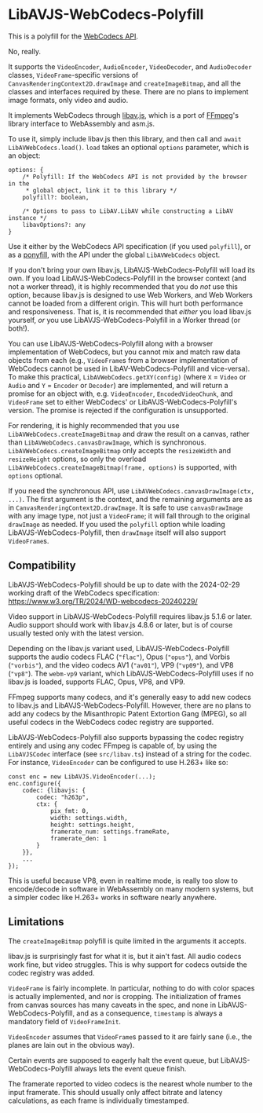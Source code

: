# LibAVJS-WebCodecs-Polyfill

This is a polyfill for the [WebCodecs API](https://w3c.github.io/webcodecs/).

No, really.

It supports the `VideoEncoder`, `AudioEncoder`, `VideoDecoder`, and
`AudioDecoder` classes, `VideoFrame`-specific versions of
`CanvasRenderingContext2D.drawImage` and `createImageBitmap`, and all the
classes and interfaces required by these. There are no plans to implement image
formats, only video and audio.

It implements WebCodecs through
[libav.js](https://github.com/Yahweasel/libav.js/), which is a port of
[FFmpeg](https://ffmpeg.org/)'s library interface to WebAssembly and asm.js.

To use it, simply include libav.js then this library, and then call and `await
LibAVWebCodecs.load()`. `load` takes an optional `options` parameter, which is
an object:

```
options: {
    /* Polyfill: If the WebCodecs API is not provided by the browser in the
     * global object, link it to this library */
    polyfill?: boolean,

    /* Options to pass to LibAV.LibAV while constructing a LibAV instance */
    libavOptions?: any
}
```

Use it either by the WebCodecs API specification (if you used `polyfill`), or
as a [ponyfill](https://ponyfill.com), with the API under the global
`LibAVWebCodecs` object.

If you don't bring your own libav.js, LibAVJS-WebCodecs-Polyfill will load its
own. If you load LibAVJS-WebCodecs-Polyfill in the browser context (and not a
worker thread), it is highly recommended that you do *not* use this option,
because libav.js is designed to use Web Workers, and Web Workers cannot be
loaded from a different origin. This will hurt both performance and
responsiveness. That is, it is recommended that *either* you load libav.js
yourself, *or* you use LibAVJS-WebCodecs-Polyfill in a Worker thread (or both!).

You can use LibAVJS-WebCodecs-Polyfill along with a browser implementation of
WebCodecs, but you cannot mix and match raw data objects from each (e.g.,
`VideoFrame`s from a browser implementation of WebCodecs cannot be used in
LibAV-WebCodecs-Polyfill and vice-versa). To make this practical,
`LibAVWebCodecs.getXY(config)` (where `X` = `Video` or `Audio` and `Y` =
`Encoder` or `Decoder`) are implemented, and will return a promise for an
object with, e.g.  `VideoEncoder`, `EncodedVideoChunk`, and `VideoFrame` set to
either WebCodecs' or LibAVJS-WebCodecs-Polyfill's version. The promise is
rejected if the configuration is unsupported.

For rendering, it is highly recommended that you use
`LibAVWebCodecs.createImageBitmap` and draw the result on a canvas, rather than
`LibAVWebCodecs.canvasDrawImage`, which is synchronous.
`LibAVWebCodecs.createImageBitmap` only accepts the `resizeWidth` and
`resizeHeight` options, so only the overload
`LibAVWebCodecs.createImageBitmap(frame, options)` is supported, with `options`
optional.

If you need the synchronous API, use `LibAVWebCodecs.canvasDrawImage(ctx,
...)`. The first argument is the context, and the remaining arguments are as in
`CanvasRenderingContext2D.drawImage`. It is safe to use `canvasDrawImage` with
any image type, not just a `VideoFrame`; it will fall through to the original
`drawImage` as needed. If you used the `polyfill` option while loading
LibAVJS-WebCodecs-Polyfill, then `drawImage` itself will also support
`VideoFrame`s.


## Compatibility

LibAVJS-WebCodecs-Polyfill should be up to date with the 2024-02-29 working
draft of the WebCodecs specification:
https://www.w3.org/TR/2024/WD-webcodecs-20240229/

Video support in LibAVJS-WebCodecs-Polyfill requires libav.js 5.1.6 or later.
Audio support should work with libav.js 4.8.6 or later, but is of course usually
tested only with the latest version.

Depending on the libav.js variant used, LibAVJS-WebCodecs-Polyfill supports the
audio codecs FLAC (`"flac"`), Opus (`"opus"`), and Vorbis (`"vorbis"`), and the
video codecs AV1 (`"av01"`), VP9 (`"vp09"`), and VP8 (`"vp8"`). The
`webm-vp9` variant, which LibAVJS-WebCodecs-Polyfill uses if no libav.js is
loaded, supports FLAC, Opus, VP8, and VP9.

FFmpeg supports many codecs, and it's generally easy to add new codecs to
libav.js and LibAVJS-WebCodecs-Polyfill. However, there are no plans to add any
codecs by the Misanthropic Patent Extortion Gang (MPEG), so all useful codecs
in the WebCodecs codec registry are supported.

LibAVJS-WebCodecs-Polyfill also supports bypassing the codec registry entirely
and using any codec FFmpeg is capable of, by using the `LibAVJSCodec` interface
(see `src/libav.ts`) instead of a string for the codec. For instance,
`VideoEncoder` can be configured to use H.263+ like so:

```
const enc = new LibAVJS.VideoEncoder(...);
enc.configure({
    codec: {libavjs: {
        codec: "h263p",
        ctx: {
            pix_fmt: 0,
            width: settings.width,
            height: settings.height,
            framerate_num: settings.frameRate,
            framerate_den: 1
        }
    }},
    ...
});
```

This is useful because VP8, even in realtime mode, is really too slow to
encode/decode in software in WebAssembly on many modern systems, but a simpler
codec like H.263+ works in software nearly anywhere.


## Limitations

The `createImageBitmap` polyfill is quite limited in the arguments it accepts.

libav.js is surprisingly fast for what it is, but it ain't fast. All audio
codecs work fine, but video struggles. This is why support for codecs outside
the codec registry was added.

`VideoFrame` is fairly incomplete. In particular, nothing to do with color
spaces is actually implemented, and nor is cropping. The initialization of
frames from canvas sources has many caveats in the spec, and none in
LibAVJS-WebCodecs-Polyfill, and as a consequence, `timestamp` is always a
mandatory field of `VideoFrameInit`.

`VideoEncoder` assumes that `VideoFrame`s passed to it are fairly sane (i.e.,
the planes are lain out in the obvious way).

Certain events are supposed to eagerly halt the event queue, but
LibAVJS-WebCodecs-Polyfill always lets the event queue finish.

The framerate reported to video codecs is the nearest whole number to the input
framerate. This should usually only affect bitrate and latency calculations, as
each frame is individually timestamped.
